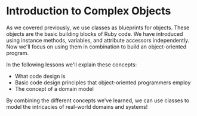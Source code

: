# Introduction to Complex Objects

As we covered previously, we use classes as blueprints for objects. These
objects are the basic building blocks of Ruby code. We have introduced using
instance methods, variables, and attribute accessors independently. Now we'll
focus on using them in combination to build an object-oriented program.

In the following lessons we'll explain these concepts:

* What code design is
* Basic code design principles that object-oriented programmers employ
* The concept of a domain model

By combining the different concepts we've learned, we can use classes to model
the intricacies of real-world domains and systems!
